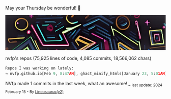 May your Thursday be wonderful! 🌸

![banner](./assets/banner.jpg)

nvfp's repos (75,925 lines of code, 4,085 commits, 18,566,062 chars)

```python
Repos I was working on lately:
→ nvfp.github.io[Feb 9, 8:47AM], ghact_minify_htmls[January 23, 5:01AM], nvfp/ghact_auto_permalink[Jan 22, 10:33AM utc+0000]
```

NVfp made 1 commits in the last week, what an awesome!<sub> ~ last update: 2024 February 15 - By [Lineosaurus(v2)](https://github.com/Lineosaurus/Lineosaurus)</sub>